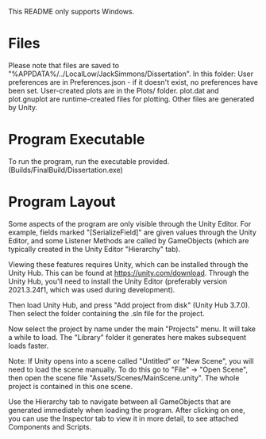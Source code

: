 This README only supports Windows.

# Files
Please note that files are saved to "%APPDATA%/../LocalLow/JackSimmons/Dissertation".
In this folder:
User preferences are in Preferences.json - if it doesn't exist, no preferences have
been set.
User-created plots are in the Plots/ folder.
plot.dat and plot.gnuplot are runtime-created files for plotting.
Other files are generated by Unity.

# Program Executable
To run the program, run the executable provided. (Builds/FinalBuild/Dissertation.exe)

# Program Layout
Some aspects of the program are only visible through the Unity Editor. For example,
fields marked "[SerializeField]" are given values through the Unity Editor, and some
Listener Methods are called by GameObjects (which are typically created in the Unity
Editor "Hierarchy" tab).

Viewing these features requires Unity, which can be installed through the Unity Hub.
This can be found at https://unity.com/download.
Through the Unity Hub, you'll need to install the Unity Editor (preferably version
2021.3.24f1, which was used during development).

Then load Unity Hub, and press "Add project from disk" (Unity Hub 3.7.0).
Then select the folder containing the .sln file for the project.

Now select the project by name under the main "Projects" menu.
It will take a while to load. The "Library" folder it generates here makes subsequent
loads faster.

Note: If Unity opens into a scene called "Untitled" or "New Scene", you will need to load
the scene manually. To do this go to "File" -> "Open Scene", then open the scene file
"Assets/Scenes/MainScene.unity". The whole project is contained in this one scene.

Use the Hierarchy tab to navigate between all GameObjects that are generated immediately
when loading the program. After clicking on one, you can use the Inspector tab to view it
in more detail, to see attached Components and Scripts.
